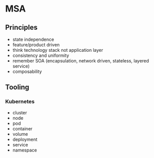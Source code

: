 # MSA

## Principles

- state independence
- feature/product driven
- think technology stack not application layer
- consistency and uniformity
- remember SOA (encapsulation, network driven, stateless, layered service)
- composability

## Tooling

### Kubernetes

- cluster
- node
- pod
- container
- volume
- deployment
- service
- namespace
